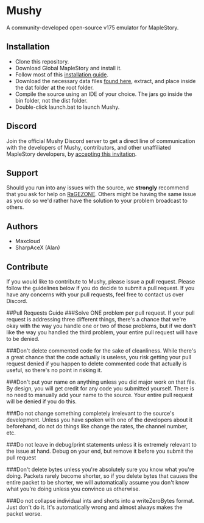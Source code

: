 # Mushy
A community-developed open-source v175 emulator for MapleStory.

## Installation
 * Clone this repository.
 * Download Global MapleStory and install it.
 * Follow most of this [installation guide](http://forum.ragezone.com/f428/maplestory-private-server-v83-741739/).
 * Download the necessary data files [found here](http://www.mediafire.com/download/i3z32pobguhr333/dat.rar), extract, and place inside the dat folder at the root folder.
 * Compile the source using an IDE of your choice. The jars go inside the bin folder, not the dist folder.
 * Double-click launch.bat to launch Mushy.
 
## Discord
Join the official Mushy Discord server to get a direct line of communication with the developers of Mushy, contributors, and other unaffiliated MapleStory developers, by [accepting this invitation](https://discord.gg/9nv3GPQ).

## Support
Should you run into any issues with the source, we **strongly** recommend that you ask for help on [RaGEZONE](http://forum.ragezone.com/f566/). Others might be having the same issue as you do so we'd rather have the solution to your problem broadcast to others.

## Authors
* Maxcloud
* SharpAceX (Alan)

## Contribute
If you would like to contribute to Mushy, please issue a pull request. Please follow the guidelines below if you do decide to submit a pull request. If you have any concerns with your pull requests, feel free to contact us over Discord.

##Pull Requests Guide
###Solve ONE problem per pull request.
If your pull request is addressing three different things, there's a chance that we're okay with the way you handle one or two of those problems, but if we don't like the way you handled the third problem, your entire pull request will have to be denied.

###Don't delete commented code for the sake of cleanliness.
While there's a great chance that the code actually is useless, you risk getting your pull request denied if you happen to delete commented code that actually is useful, so there's no point in risking it.

###Don't put your name on anything unless you did major work on that file.
By design, you will get credit for any code you submitted yourself. There is no need to manually add your name to the source. Your entire pull request will be denied if you do this.

###Do not change something completely irrelevant to the source's development.
Unless you have spoken with one of the developers about it beforehand, do not do things like change the rates, the channel number, etc. 

###Do not leave in debug/print statements unless it is extremely relevant to the issue at hand.
Debug on your end, but remove it before you submit the pull request

###Don't delete bytes unless you're absolutely sure you know what you're doing.
Packets rarely become shorter, so if you delete bytes that causes the entire packet to be shorter, we will automatically assume you don't know what you're doing unless you convince us otherwise.

###Do not collapse individual ints and shorts into a writeZeroBytes format.
Just don't do it. It's automatically wrong and almost always makes the packet worse.
